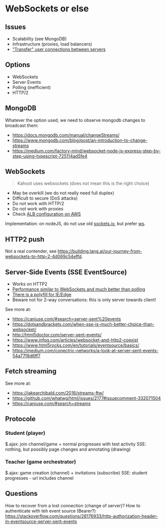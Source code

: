 # WebSockets or else

## Issues

- Scalability (see MongoDB)
- Infrastructure (proxies, load balancers)
- ["Transfer" user connections between servers](https://hackernoon.com/scaling-websockets-9a31497af051)

## Options

- WebSockets
- Server Events
- Polling (inefficient)
- HTTP/2

## MongoDB

Whatever the option used, we need to observe mongodb changes to broadcast them:
- https://docs.mongodb.com/manual/changeStreams/
- https://www.mongodb.com/blog/post/an-introduction-to-change-streams
- https://medium.com/factory-mind/websocket-node-js-express-step-by-step-using-typescript-725114ad5fe4

## WebSockets

> Kahoot uses websockets (does not mean this is the right choice)

- May be overkill (we do not really need full duplex)
- Difficult to secure (DoS attacks)
- Do not work with HTTP/2
- Do not work with proxies 
- Check [ALB configuration on AWS](https://aws.amazon.com/blogs/aws/new-aws-application-load-balancer/)

Implementation: on nodeJS, do not use old [sockets.io](https://www.npmjs.com/package/socket.io), but prefer [ws](https://www.npmjs.com/package/ws).

## HTTP2 push

Not a real contender, see https://building.lang.ai/our-journey-from-websockets-to-http-2-4d069c54effd.

## Server-Side Events (SSE EventSource)
 
- Works on HTTP2
- [Performance similar to WebSockets and much better than polling](http://www.diva-portal.se/smash/get/diva2:1133465/FULLTEXT01.pdf)
- [There is a polyfill for IE/Edge](https://github.com/Yaffle/EventSource)
- Beware not for 2-way conversations: this is only server towards client!


See more at:
- https://caniuse.com/#search=server-sent%20events
- https://dotsandbrackets.com/when-sse-is-much-better-choice-than-websocket/
- http://html5doctor.com/server-sent-events/
- https://www.infoq.com/articles/websocket-and-http2-coexist
- https://www.html5rocks.com/en/tutorials/eventsource/basics/
- https://medium.com/conectric-networks/a-look-at-server-sent-events-54a77f8d6ff7

## Fetch streaming

See more at:
- https://jakearchibald.com/2016/streams-ftw/
- https://github.com/whatwg/html/issues/2177#issuecomment-332071504
- https://caniuse.com/#search=streams

## Protocole

### Student (player)

$.ajax: join channel/game + normal progresses with test activity
SSE: nothing, but possibly page changes and annotating (drawing)

### Teacher (game orchestrator)
$.ajax: game creation (channel) + invitations (subscribe)
SSE: student progresses - url includes channel

## Questions

How to recover from a lost connection (change of server)?
How to authenticate with teh event source (Bearer?)
https://stackoverflow.com/questions/28176933/http-authorization-header-in-eventsource-server-sent-events

